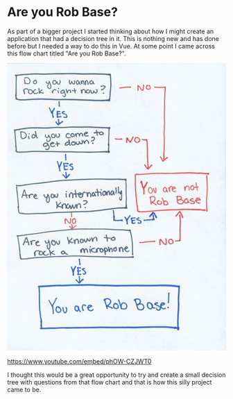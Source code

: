 # Are you Rob Base?

As part of a bigger project I started thinking about how I might create an application that had a decision tree in it. This is nothing new and has done before but I needed a way to do this in Vue. At some point I came across this flow chart titled "Are you Rob Base?".

![Are you Rob Base Flow Chart](./areyourobbase.jpg)

https://www.youtube.com/embed/phOW-CZJWT0

I thought this would be a great opportunity to try and create a small decision tree with questions from that flow chart and that is how this silly project came to be.

